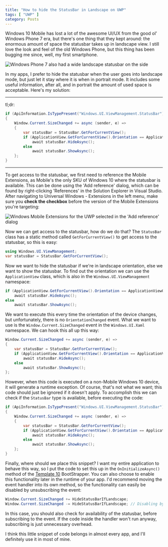 ```yaml
---
title: "How to hide the StatusBar in Landscape on UWP"
tags: [ "UWP" ]
category: Posts
---
```


Windows 10 Mobile has lost a lot of the awesome UI/UX from the good ol' Windows Phone 7 era, but there's one thing that they kept around: the enormous amount of space the statusbar takes up in landscape view. I still love the look and feel of the old Windows Phone, but this thing has been bugging me since, well, my first smartphone.

![Windows Phone 7 also had a wide landscape statusbar on the side]({attach}wp7.jpg "The StatusBar on WP7 (screenshots were impossible, back then)")

In my apps, I prefer to hide the statusbar when the user goes into landscape mode, but just let it stay where it is when in portrait mode. It includes some useful information, after all, and in portrait the amount of used space is acceptable. Here's my solution:

------

tl;dr:

```csharp
if (ApiInformation.IsTypePresent("Windows.UI.ViewManagement.StatusBar"))
{
    Window.Current.SizeChanged += async (sender, e) =>
    {
        var statusBar = StatusBar.GetForCurrentView();
        if (ApplicationView.GetForCurrentView().Orientation == ApplicationViewOrientation.Landscape)
            await statusBar.HideAsync();
        else
            await statusBar.ShowAsync();
    };
}
```

------

To get access to the statusbar, we first need to reference the Mobile Extensions, as Mobile's the only SKU of Windows 10 where the statusbar is available. This can be done using the 'Add reference' dialog, which can be found by right-clicking 'References' in the Solution Explorer in Visual Studio. After navigating to Universal Windows - Extensions in the left menu, make sure you **check the checkbox** before the version of the Mobile Extensions you're targeting:

![Windows Mobile Extensions for the UWP selected in the 'Add reference' dialog]({attach}references.png "The 'Add reference' dialog")

Now we can get access to the statusbar, how do we do that? The `StatusBar` class has a static method called `GetForCurrentView()` to get access to the statusbar, so this is easy:

```csharp
using Windows.UI.ViewManagement;
var statusBar = StatusBar.GetForCurrentView();
```

Now we want to hide the statusbar if we're in landscape orientation, else we want to show the statusbar. To find out the orientation we can use the `ApplicationView` class, which is also in the `Windows.UI.ViewManagement` namespace:

```csharp
if (ApplicationView.GetForCurrentView().Orientation == ApplicationViewOrientation.Landscape)
    await statusBar.HideAsync();
else
    await statusBar.ShowAsync();
```

We want to execute this every time the orientation of the device changes, but unfortunately, there is no `OrientationChanged` event. What we want to use is the `Window.Current.SizeChanged` event in the `Windows.UI.Xaml` namespace. We can hook this all up this way:

```csharp
Window.Current.SizeChanged += async (sender, e) =>
{
    var statusBar = StatusBar.GetForCurrentView();
    if (ApplicationView.GetForCurrentView().Orientation == ApplicationViewOrientation.Landscape)
        await statusBar.HideAsync();
    else
        await statusBar.ShowAsync();
};
```

However, when this code is executed on a non-Mobile Windows 10 device, it will generate a runtime exception. Of course, that's not what we want; this code should just be ignored if it doesn't apply. To accomplish this we can check if the `StatusBar` type is available, before executing the code:

```csharp
if (ApiInformation.IsTypePresent("Windows.UI.ViewManagement.StatusBar"))
{
    Window.Current.SizeChanged += async (sender, e) =>
    {
        var statusBar = StatusBar.GetForCurrentView();
        if (ApplicationView.GetForCurrentView().Orientation == ApplicationViewOrientation.Landscape)
            await statusBar.HideAsync();
        else
            await statusBar.ShowAsync();
    };
}
```

Finally, where should we place this snippet? I want my entire application to behave this way, so I put the code to set this up in the `OnInitializeAsync()` method of the [Template 10](https://aka.ms/template10) BootStrapper. You can also choose to enable this functionality later in the runtime of your app. I'd recommend moving the event handler into its own method, so the functionality can easily be disabled by unsubscribing the event:

```csharp
Window.Current.SizeChanged += HideStatusBarIfLandscape;
Window.Current.SizeChanged -= HideStatusBarIfLandscape; // Disabling by unsubscribing
```

In this case, you should also check for availability of the statusbar, before subscribing to the event. If the code inside the handler won't run anyway, subscribing is just unnecessary overhead.

I think this little snippet of code belongs in almost every app, and I'll definitely use it in most of mine.